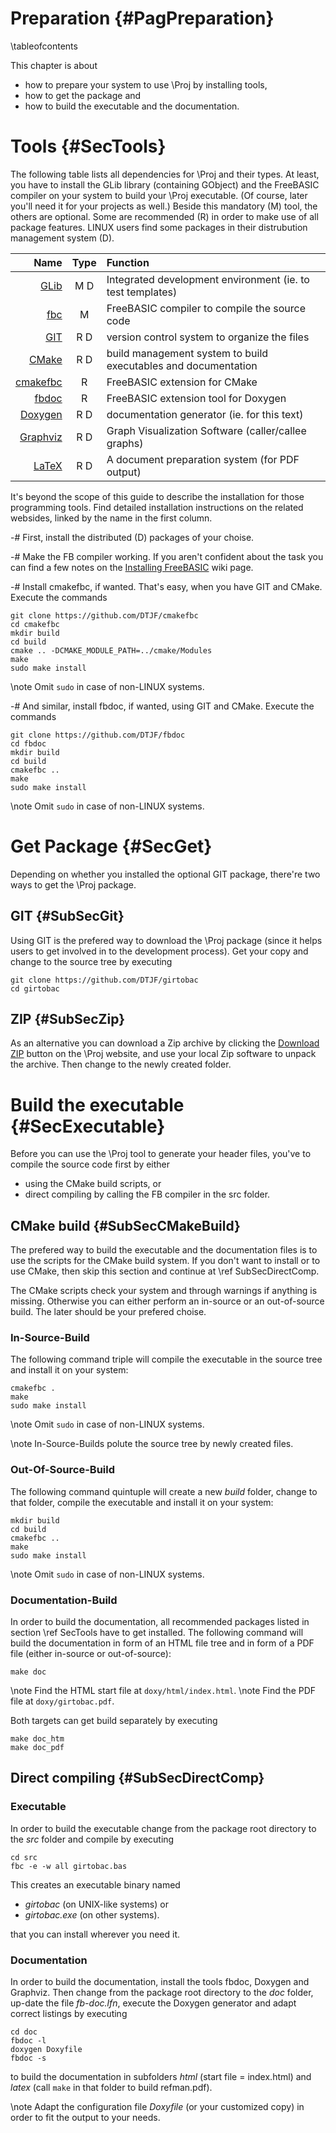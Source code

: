 Preparation  {#PagPreparation}
===========
\tableofcontents

This chapter is about

- how to prepare your system to use \Proj by installing tools,
- how to get the package and
- how to build the executable and the documentation.


# Tools  {#SecTools}

The following table lists all dependencies for \Proj and their types.
At least, you have to install the GLib library (containing GObject) and the FreeBASIC
compiler on your system to build your \Proj executable. (Of course,
later you'll need it for your projects as well.) Beside this mandatory
(M) tool, the others are optional. Some are recommended (R) in order to
make use of all package features. LINUX users find some packages in
their distrubution management system (D).

|                                        Name  | Type |  Function                                                      |
| -------------------------------------------: | :--: | :------------------------------------------------------------- |
| [GLib](https://wiki.gnome.org/Projects/GLib) | M  D | Integrated development environment (ie. to test templates)     |
| [fbc](http://www.freebasic.net)              | M    | FreeBASIC compiler to compile the source code                  |
| [GIT](http://git-scm.com/)                   | R  D | version control system to organize the files                   |
| [CMake](http://www.cmake.org)                | R  D | build management system to build executables and documentation |
| [cmakefbc](http://github.com/DTJF/cmakefbc)  | R    | FreeBASIC extension for CMake                                  |
| [fbdoc](http://github.com/DTJF/fbdoc)        | R    | FreeBASIC extension tool for Doxygen                           |
| [Doxygen](http://www.doxygen.org/)           | R  D | documentation generator (ie. for this text)                    |
| [Graphviz](http://www.graphviz.org/)         | R  D | Graph Visualization Software (caller/callee graphs)            |
| [LaTeX](https://latex-project.org/ftp.html)  | R  D | A document preparation system (for PDF output)                 |

It's beyond the scope of this guide to describe the installation for
those programming tools. Find detailed installation instructions on the
related websides, linked by the name in the first column.

-# First, install the distributed (D) packages of your choise.

-# Make the FB compiler working. If you aren't confident about
   the task you can find a few notes on the [Installing
   FreeBASIC](http://www.freebasic.net/wiki/wikka.php?wakka=CompilerInstalling)
   wiki page.

-# Install cmakefbc, if wanted. That's easy, when you have GIT and CMake.
   Execute the commands
   ~~~{.txt}
   git clone https://github.com/DTJF/cmakefbc
   cd cmakefbc
   mkdir build
   cd build
   cmake .. -DCMAKE_MODULE_PATH=../cmake/Modules
   make
   sudo make install
   ~~~
   \note Omit `sudo` in case of non-LINUX systems.

-# And similar, install fbdoc, if wanted, using GIT and CMake.
   Execute the commands
   ~~~{.txt}
   git clone https://github.com/DTJF/fbdoc
   cd fbdoc
   mkdir build
   cd build
   cmakefbc ..
   make
   sudo make install
   ~~~
   \note Omit `sudo` in case of non-LINUX systems.


# Get Package  {#SecGet}

Depending on whether you installed the optional GIT package, there're
two ways to get the \Proj package.

## GIT  {#SubSecGit}

Using GIT is the prefered way to download the \Proj package (since it
helps users to get involved in to the development process). Get your
copy and change to the source tree by executing

~~~{.txt}
git clone https://github.com/DTJF/girtobac
cd girtobac
~~~

## ZIP  {#SubSecZip}

As an alternative you can download a Zip archive by clicking the
[Download ZIP](https://github.com/DTJF/girtobac/archive/master.zip)
button on the \Proj website, and use your local Zip software to unpack
the archive. Then change to the newly created folder.


# Build the executable  {#SecExecutable}

Before you can use the \Proj tool to generate your header files, you've
to compile the source code first by either

- using the CMake build scripts, or
- direct compiling by calling the FB compiler in the src folder.


## CMake build  {#SubSecCMakeBuild}

The prefered way to build the executable and the documentation files is
to use the scripts for the CMake build system. If you don't want to
install or to use CMake, then skip this section and continue at \ref
SubSecDirectComp.

The CMake scripts check your system and through warnings if anything is
missing. Otherwise you can either perform an in-source or an
out-of-source build. The later should be your prefered choise.


### In-Source-Build

The following command triple will compile the executable in the source
tree and install it on your system:

~~~{.txt}
cmakefbc .
make
sudo make install
~~~

\note Omit `sudo` in case of non-LINUX systems.

\note In-Source-Builds polute the source tree by newly created files.


### Out-Of-Source-Build

The following command quintuple will create a new *build* folder,
change to that folder, compile the executable and install it on your
system:

~~~{.txt}
mkdir build
cd build
cmakefbc ..
make
sudo make install
~~~

\note Omit `sudo` in case of non-LINUX systems.


### Documentation-Build

In order to build the documentation, all recommended packages listed in
section \ref SecTools have to get installed. The following command will
build the documentation in form of an HTML file tree and in form of a
PDF file (either in-source or out-of-source):

~~~{.txt}
make doc
~~~

\note Find the HTML start file at `doxy/html/index.html`.
\note Find the PDF file at `doxy/girtobac.pdf`.

Both targets can get build separately by executing

~~~{.txt}
make doc_htm
make doc_pdf
~~~


## Direct compiling  {#SubSecDirectComp}

### Executable

In order to build the executable change from the package root directory
to the *src* folder and compile by executing

~~~{.txt}
cd src
fbc -e -w all girtobac.bas
~~~

This creates an executable binary named

- *girtobac* (on UNIX-like systems) or
- *girtobac.exe* (on other systems).

that you can install wherever you need it.  

### Documentation

In order to build the documentation, install the tools fbdoc, Doxygen
and Graphviz. Then change from the package root directory to the *doc*
folder, up-date the file *fb-doc.lfn*, execute the Doxygen generator
and adapt correct listings by executing

~~~{.txt}
cd doc
fbdoc -l
doxygen Doxyfile
fbdoc -s
~~~

to build the documentation in subfolders *html* (start file =
index.html) and *latex* (call `make` in that folder to build
refman.pdf).

\note Adapt the configuration file *Doxyfile* (or your customized copy)
      in order to fit the output to your needs.

